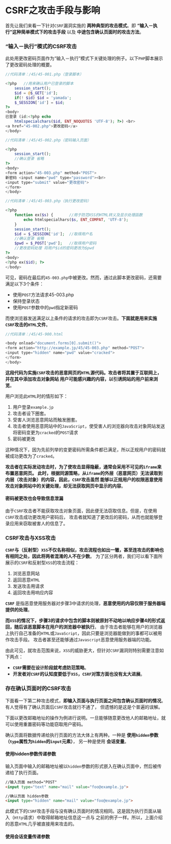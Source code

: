 CSRF之攻击手段与影响
=================================================================
首先让我们来看一下针对`CSRF`漏洞实施的 **两种典型的攻击模式**。即 **“输入－执行”这种简单模式下的攻击手段** 以及
**中途包含确认页面时的攻击方法**。

### “输入－执行”模式的CSRF攻击
此处用更改密码页面作为“输入－执行”模式下关键处理的例子。以下`PHP`脚本展示了更改密码处理的概要。
```php
//代码清单：/45/45-001.php（登录脚本）

<?php   //用来确认用户已登录的脚本
    session_start();
    $id = @$_GET['id'];
    if(! $id) $id = 'yamada';
    $_SESSION['id'] = $id;
?>
<body>
已登录 (id:<?php echo
    htmlspecialchars($id, ENT_NOQUOTES 'UTF-8'); ?>) <br>
<a href="45-002.php">更改密码</a>
</body>
```
```php
//代码清单：/45/45-002.php（密码输入页面）

<?php
    session_start();
    //确认登录 省略
?>
<body>
<form action="45-003.php" method="POST">
新密码 <input name="pwd" type="password"><br>
<input type="submit" value="更改密码">
</form>
</body>
```
```php
//代码清单：/45/45-003.php（执行更改密码）

<?php
    function ex($s) {       //用于防范XSS的HTML转义及显示处理函数
        echo htmlspecialhars($s, ENT_COMPAT, 'UTF-8');
    }
    session_start();
    $id = $_SESSION['id'];  //取得用户名
    //确认登录 省略
    $pwd = $_POST['pwd'];   //取得用户密码
    //更改密码处理 将用户$id的密码更改为$pwd
?>
<body>
<?php ex($id); ?>
</body>
```
可见，密码在最后的`45-003.php`中被更改。然而，通过此脚本更改密码，还需要满足以下3个条件：
+ 使用`POST`方法请求45-003.php
+ 保持登录状态
+ 使用`POST`参数中的`pwd`指定新密码

而使浏览器发送满足以上条件的请求的攻击即为`CSRF`攻击。**下面就是用来实施`CSRF`攻击的`HTML`文件**。
```php
//代码清单：/45/45-900.html

<body onload="document.forms[0].submit()">
<form action="http://example.jp/45/45-003.php" method="POST">
<input type="hidden" name="pwd" value="cracked">
</form>
</body>
```
**这段代码为实施`CSRF`攻击的恶意网页的`HTML`源代码。攻击者将其置于互联网上，并在其中添加攻击对象网站
用户可能感兴趣的内容，以引诱网站的用户前来浏览**。

用户浏览此`HTML`时的情形如下：
1. 用户登录`example.jp`
2. 攻击者设下圈套。
3. 受害人浏览恶意网站而触发圈套。
4. 攻击者使用恶意网站中的`JavaScript`，使受害人的浏览器向攻击对象网站发送将密码变更为`cracked`的`POST`请求
5. 密码被更改

这种情况下，因为先前列举的变更密码所需条件都已满足，所以正规用户的密码就被成功更改为了`cracked`。

**攻击者在实际发动攻击时，为了使攻击显得隐蔽，通常会采用不可见的`iframe`来布置恶意网页。
此时，根据同源策略，从`iframe`的外层（恶意网页）无法读取到内层（攻击对象）的内容，因此，`CSRF`攻击虽然
能够以正规用户的权限恶意使用攻击对象网站中的关键处理，却无法获取网页中显示的内容**。

#### 密码被更改也会导致信息泄漏
由于`CSRF`攻击者不能获取攻击对象页面，因此便无法窃取信息。但是，在使用`CSRF`攻击成功更改用户密码后，
攻击者就知道了更改后的密码，从而也就能够登录应用来窃取被害人的信息了。

### CSRF攻击与XSS攻击
**`CSRF`与（反射型）`XSS`不仅名称相似，攻击流程也如出一辙，甚至连攻击的影响也有相同之处，因此将两者混淆的人不在少数**。
为了区分两者，我们可以看下面所展示的`CSRF`和反射型`XSS`的攻击流程：
1. 浏览恶意网站
2. 返回恶意`HTML`
3. 发送攻击用请求
4. 返回攻击用响应内容

**`CSRF`** 是指恶意使用服务器对步骤3中请求的处理，**恶意使用的内容仅限于服务器端提供的处理**。

**而`XSS`的情况下，步骤3的请求中包含的脚本则被原封不动地以响应步骤4的形式返回，随后该恶意脚本在用户的浏览器中被执行**。
由于攻击者能够在用户的浏览器上执行自己准备的`HTML`或`JavaScript`，因此只要是浏览器能做到的事都可以被用作攻击手段。
攻击者甚至还能够通过`Javascript`恶意使用服务器端的功能。

由此可见，就攻击范围来说，`XSS`的威胁更大，但针对`CSRF`漏洞则特别需要注意如下两点：
+ **`CSRF`需要在设计阶段就考虑防范策略**。
+ **开发者对`CSRF`的认知度要低于`XSS`，`CSRF`对策方面也没有太大进展**。

### 存在确认页面时的CSRF攻击
下面看一下第二种攻击模式，**即输入页面与执行页面之间包含确认页面时的情况**。有人觉得有了确认页面后`CSRF`攻击就行不通了，
但遗憾的是这是个普遍的误解。

下面以更改邮箱地址的操作为例进行说明。一旦能够随意更改他人的邮箱地址，就可以使用重置密码等功能窃取用户密码。

确认页面将数据传递给执行页面的方法大体上有两种。一种是 **使用`hidden`参数（`type`属性为`hidden`的`input`元素）**，
另一种是使用 **会话变量**。

#### 使用hidden参数传递参数
输入页面中输入的邮箱地址被以`hidden`参数的形式嵌入在确认页面中，然后被传递给了执行页面。
```html
//输入页面 method="POST"
<input type="text" name="mail" value="foo@example.jp">
```
```html
//确认页面 hidden参数
<input type="hidden" name="mail" value="foo@example.jp">
```
此模式下的`CSRF`攻击手段与没有确认页面时的情况相同。这是因为执行页面从输入（`Http`请求）中取得邮箱地址信息这一点与
之前的例子一样。所以，上面介绍的恶意`HTML`几乎被直接用来攻击的。

#### 使用会话变量传递参数









